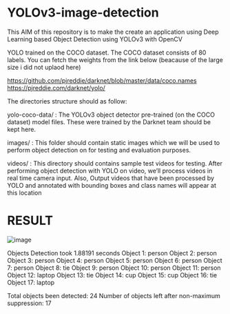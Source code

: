 # YOLOv3-image-detection

This AIM of this repository is to make the create an application using Deep Learning based Object Detection using YOLOv3 with OpenCV

YOLO trained on the COCO dataset. The COCO dataset consists of 80 labels. You can fetch the weights from the link below (beacause of the large size i did not uplaod here)

https://github.com/pjreddie/darknet/blob/master/data/coco.names
https://pjreddie.com/darknet/yolo/

The directories structure should as follow:

yolo-coco-data/
 : The YOLOv3 object detector pre-trained (on the COCO dataset) model files. These were trained by the Darknet team should be kept here.

images/
 : This folder should contain static images which we will be used to perform object detection on for testing and evaluation purposes.

videos/
 : This directory should contains sample test videos for testing. After performing object detection with YOLO on video, we’ll process videos in real time camera input. Also, Output videos that have been processed by YOLO and annotated with bounding boxes and class names will appear at this location

# RESULT
![image](https://user-images.githubusercontent.com/46977634/80388315-a5250380-88a1-11ea-9a87-163e2fdd57c6.png)


Objects Detection took 1.88191 seconds
Object 1: person
Object 2: person
Object 3: person
Object 4: person
Object 5: person
Object 6: person
Object 7: person
Object 8: tie
Object 9: person
Object 10: person
Object 11: person
Object 12: laptop
Object 13: tie
Object 14: cup
Object 15: cup
Object 16: tie
Object 17: laptop

Total objects been detected: 24
Number of objects left after non-maximum suppression: 17

